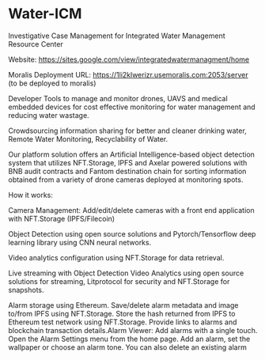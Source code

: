 # Water-ICM
Investigative Case Management for Integrated Water Management Resource Center

Website: https://sites.google.com/view/integratedwatermanagment/home

Moralis Deployment URL: https://1li2klwerizr.usemoralis.com:2053/server (to be deployed to moralis)


Developer Tools to manage and monitor drones, UAVS and medical embedded devices for cost effective monitoring for water management and reducing water wastage. 

Crowdsourcing information sharing for better and cleaner drinking water, Remote Water Monitoring, Recyclability of Water.

Our platform solution offers an Artificial Intelligence-based object detection system that utilizes NFT.Storage, IPFS and Axelar powered solutions with BNB audit contracts and Fantom destination chain for sorting information obtained from a variety of drone cameras deployed at monitoring spots.

How it works:

Camera Management: Add/edit/delete cameras with a front end application with NFT.Storage (IPFS/Filecoin)  

Object Detection using open source solutions and Pytorch/Tensorflow deep learning library using CNN neural networks.

Video analytics configuration using NFT.Storage for data retrieval.

Live streaming with Object Detection Video Analytics using open source solutions for streaming, Litprotocol for security and NFT.Storage for snapshots.

Alarm storage using Ethereum. Save/delete alarm metadata and image to/from IPFS using NFT.Storage. Store the hash returned from IPFS to Ethereum test network using NFT.Storage. Provide links to alarms and blockchain transaction details.Alarm Viewer: Add alarms with a single touch. Open the Alarm Settings menu from the home page. Add an alarm, set the wallpaper or choose an alarm tone. You can also delete an existing alarm
